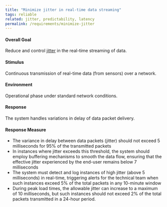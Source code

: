 ```yaml
---
title: "Minimize jitter in real-time data streaming"
tags: reliable
related: jitter, predictability, latency
permalink: /requirements/minimize-jitter
---
```


<div class="quality-requirement" markdown="1">

#### Overall Goal
Reduce and control [jitter](/qualities/jitter) in the real-time streaming of data.


#### Stimulus

Continuous transmission of real-time data (from sensors) over a network.

#### Environment

Operational phase under standard network conditions.

#### Response

The system handles variations in delay of data packet delivery.

#### Response Measure

* The variance in delay between data packets (jitter) should not exceed 5 milliseconds for 95% of the transmitted packets
* In instances where jitter exceeds this threshold, the system should employ buffering mechanisms to smooth the data flow, ensuring that the effective jitter experienced by the end-user remains below 7 milliseconds
* The system must detect and log instances of high jitter (above 5 milliseconds) in real-time, triggering alerts for the technical team when such instances exceed 5% of the total packets in any 10-minute window
* During peak load times, the allowable jitter can increase to a maximum of 10 milliseconds, but such instances should not exceed 2% of the total packets transmitted in a 24-hour period.

</div><br>
